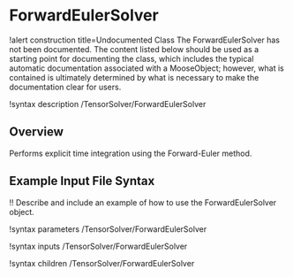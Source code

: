 # ForwardEulerSolver

!alert construction title=Undocumented Class
The ForwardEulerSolver has not been documented. The content listed below should be used as a starting point for
documenting the class, which includes the typical automatic documentation associated with a
MooseObject; however, what is contained is ultimately determined by what is necessary to make the
documentation clear for users.

!syntax description /TensorSolver/ForwardEulerSolver

## Overview

Performs explicit time integration using the Forward-Euler method.

## Example Input File Syntax

!! Describe and include an example of how to use the ForwardEulerSolver object.

!syntax parameters /TensorSolver/ForwardEulerSolver

!syntax inputs /TensorSolver/ForwardEulerSolver

!syntax children /TensorSolver/ForwardEulerSolver
